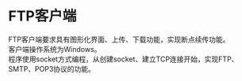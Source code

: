 # FTP客户端
FTP客户端要求具有图形化界面、上传、下载功能，实现断点续传功能。</br>
客户端操作系统为Windows。</br>
程序使用socket方式编程，从创建socket、建立TCP连接开始，实现FTP、SMTP、POP3协议的功能。
